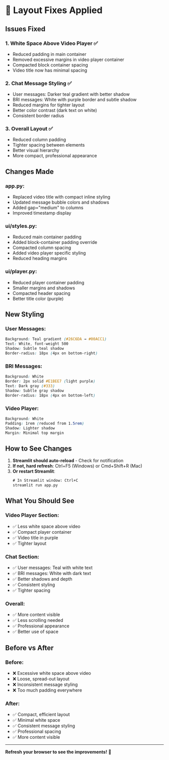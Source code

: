 # 🎨 Layout Fixes Applied

## Issues Fixed

### 1. **White Space Above Video Player** ✅
- Reduced padding in main container
- Removed excessive margins in video player container
- Compacted block container spacing
- Video title now has minimal spacing

### 2. **Chat Message Styling** ✅
- User messages: Darker teal gradient with better shadow
- BRI messages: White with purple border and subtle shadow
- Reduced margins for tighter layout
- Better color contrast (dark text on white)
- Consistent border radius

### 3. **Overall Layout** ✅
- Reduced column padding
- Tighter spacing between elements
- Better visual hierarchy
- More compact, professional appearance

## Changes Made

### app.py:
- Replaced video title with compact inline styling
- Updated message bubble colors and shadows
- Added gap="medium" to columns
- Improved timestamp display

### ui/styles.py:
- Reduced main container padding
- Added block-container padding override
- Compacted column spacing
- Added video player specific styling
- Reduced heading margins

### ui/player.py:
- Reduced player container padding
- Smaller margins and shadows
- Compacted header spacing
- Better title color (purple)

## New Styling

### User Messages:
```css
Background: Teal gradient (#26C6DA → #00ACC1)
Text: White, font-weight 500
Shadow: Subtle teal shadow
Border-radius: 18px (4px on bottom-right)
```

### BRI Messages:
```css
Background: White
Border: 2px solid #E1BEE7 (light purple)
Text: Dark gray (#333)
Shadow: Subtle gray shadow
Border-radius: 18px (4px on bottom-left)
```

### Video Player:
```css
Background: White
Padding: 1rem (reduced from 1.5rem)
Shadow: Lighter shadow
Margin: Minimal top margin
```

## How to See Changes

1. **Streamlit should auto-reload** - Check for notification
2. **If not, hard refresh**: Ctrl+F5 (Windows) or Cmd+Shift+R (Mac)
3. **Or restart Streamlit**:
   ```cmd
   # In Streamlit window: Ctrl+C
   streamlit run app.py
   ```

## What You Should See

### Video Player Section:
- ✅ Less white space above video
- ✅ Compact player container
- ✅ Video title in purple
- ✅ Tighter layout

### Chat Section:
- ✅ User messages: Teal with white text
- ✅ BRI messages: White with dark text
- ✅ Better shadows and depth
- ✅ Consistent styling
- ✅ Tighter spacing

### Overall:
- ✅ More content visible
- ✅ Less scrolling needed
- ✅ Professional appearance
- ✅ Better use of space

## Before vs After

### Before:
- ❌ Excessive white space above video
- ❌ Loose, spread-out layout
- ❌ Inconsistent message styling
- ❌ Too much padding everywhere

### After:
- ✅ Compact, efficient layout
- ✅ Minimal white space
- ✅ Consistent message styling
- ✅ Professional spacing
- ✅ More content visible

---

**Refresh your browser to see the improvements!** 💜
